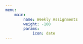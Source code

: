 ```yaml
---
menu:
    main:
        name: Weekly Assignments
        weight: -100
        params:
            icon: date
---
```





















































































































